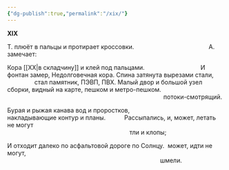 ```yaml
---
{"dg-publish":true,"permalink":"/xix/"}
---
```


**XIX**

Т. плюёт в пальцы и протирает кроссовки.                                            А. замечает:

Кора [[XX\|в складчину]] и клей под пальцами.                                 И фонтан замер,
Недолговечная кора. Спина затянута вырезами стали,                 стал памятник,
ПЭВП, ПВХ. Малый двор и большой узел сборки,
видный на карте, пешком и метро-пешком.
                                                                                                                                потоки-смотрящий.

Бурая и рыжая канава вод и проростков,                                           
накладывающие контур и планы.           Рассыпались, и, может, летать не могут
                                                                                                            тли и клопы;

И отходит далеко по асфальтовой дороге по Солнцу.  может, идти не могут,
                                                                                                                              шмели.